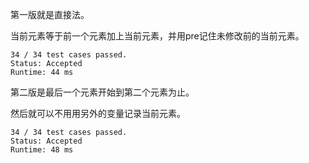 第一版就是直接法。

当前元素等于前一个元素加上当前元素，并用pre记住未修改前的当前元素。

```
34 / 34 test cases passed.
Status: Accepted
Runtime: 44 ms
```

第二版是最后一个元素开始到第二个元素为止。

然后就可以不用用另外的变量记录当前元素。

```
34 / 34 test cases passed.
Status: Accepted
Runtime: 48 ms
```
